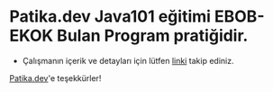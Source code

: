 # Patika.dev Java101 eğitimi EBOB-EKOK Bulan Program pratiğidir.

* Çalışmanın içerik ve detayları için lütfen [linki](https://academy.patika.dev/courses/java101/pratik-ebob-ekok) takip ediniz.

[Patika.dev](https://www.patika.dev/tr)'e teşekkürler!